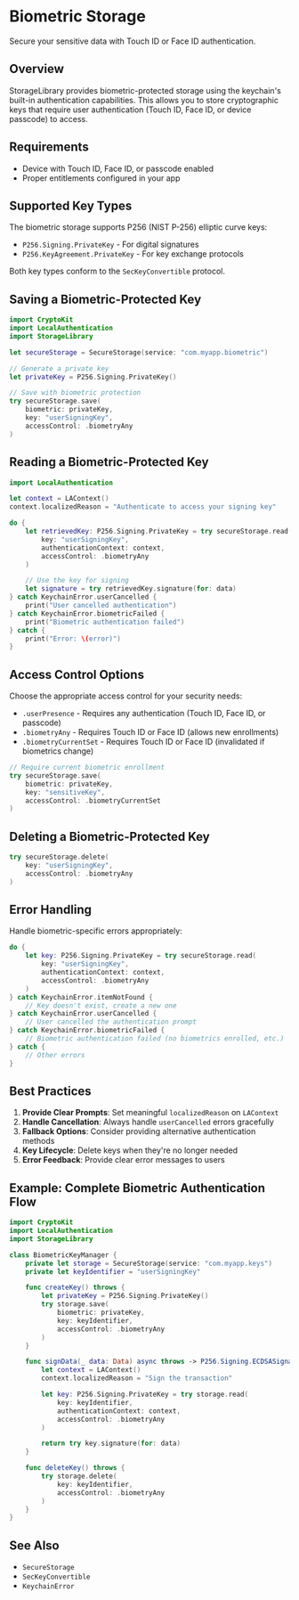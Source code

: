 # Biometric Storage

Secure your sensitive data with Touch ID or Face ID authentication.

## Overview

StorageLibrary provides biometric-protected storage using the keychain's built-in authentication capabilities. This allows you to store cryptographic keys that require user authentication (Touch ID, Face ID, or device passcode) to access.

## Requirements

- Device with Touch ID, Face ID, or passcode enabled
- Proper entitlements configured in your app

## Supported Key Types

The biometric storage supports P256 (NIST P-256) elliptic curve keys:
- `P256.Signing.PrivateKey` - For digital signatures
- `P256.KeyAgreement.PrivateKey` - For key exchange protocols

Both key types conform to the ``SecKeyConvertible`` protocol.

## Saving a Biometric-Protected Key

```swift
import CryptoKit
import LocalAuthentication
import StorageLibrary

let secureStorage = SecureStorage(service: "com.myapp.biometric")

// Generate a private key
let privateKey = P256.Signing.PrivateKey()

// Save with biometric protection
try secureStorage.save(
    biometric: privateKey,
    key: "userSigningKey",
    accessControl: .biometryAny
)
```

## Reading a Biometric-Protected Key

```swift
import LocalAuthentication

let context = LAContext()
context.localizedReason = "Authenticate to access your signing key"

do {
    let retrievedKey: P256.Signing.PrivateKey = try secureStorage.read(
        key: "userSigningKey",
        authenticationContext: context,
        accessControl: .biometryAny
    )

    // Use the key for signing
    let signature = try retrievedKey.signature(for: data)
} catch KeychainError.userCancelled {
    print("User cancelled authentication")
} catch KeychainError.biometricFailed {
    print("Biometric authentication failed")
} catch {
    print("Error: \(error)")
}
```

## Access Control Options

Choose the appropriate access control for your security needs:

- `.userPresence` - Requires any authentication (Touch ID, Face ID, or passcode)
- `.biometryAny` - Requires Touch ID or Face ID (allows new enrollments)
- `.biometryCurrentSet` - Requires Touch ID or Face ID (invalidated if biometrics change)

```swift
// Require current biometric enrollment
try secureStorage.save(
    biometric: privateKey,
    key: "sensitiveKey",
    accessControl: .biometryCurrentSet
)
```

## Deleting a Biometric-Protected Key

```swift
try secureStorage.delete(
    key: "userSigningKey",
    accessControl: .biometryAny
)
```

## Error Handling

Handle biometric-specific errors appropriately:

```swift
do {
    let key: P256.Signing.PrivateKey = try secureStorage.read(
        key: "userSigningKey",
        authenticationContext: context,
        accessControl: .biometryAny
    )
} catch KeychainError.itemNotFound {
    // Key doesn't exist, create a new one
} catch KeychainError.userCancelled {
    // User cancelled the authentication prompt
} catch KeychainError.biometricFailed {
    // Biometric authentication failed (no biometrics enrolled, etc.)
} catch {
    // Other errors
}
```

## Best Practices

1. **Provide Clear Prompts**: Set meaningful `localizedReason` on `LAContext`
2. **Handle Cancellation**: Always handle `userCancelled` errors gracefully
3. **Fallback Options**: Consider providing alternative authentication methods
4. **Key Lifecycle**: Delete keys when they're no longer needed
5. **Error Feedback**: Provide clear error messages to users

## Example: Complete Biometric Authentication Flow

```swift
import CryptoKit
import LocalAuthentication
import StorageLibrary

class BiometricKeyManager {
    private let storage = SecureStorage(service: "com.myapp.keys")
    private let keyIdentifier = "userSigningKey"

    func createKey() throws {
        let privateKey = P256.Signing.PrivateKey()
        try storage.save(
            biometric: privateKey,
            key: keyIdentifier,
            accessControl: .biometryAny
        )
    }

    func signData(_ data: Data) async throws -> P256.Signing.ECDSASignature {
        let context = LAContext()
        context.localizedReason = "Sign the transaction"

        let key: P256.Signing.PrivateKey = try storage.read(
            key: keyIdentifier,
            authenticationContext: context,
            accessControl: .biometryAny
        )

        return try key.signature(for: data)
    }

    func deleteKey() throws {
        try storage.delete(
            key: keyIdentifier,
            accessControl: .biometryAny
        )
    }
}
```

## See Also

- ``SecureStorage``
- ``SecKeyConvertible``
- ``KeychainError``
